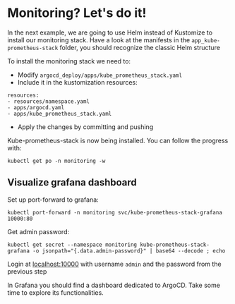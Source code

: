 # Monitoring? Let's do it!

In the next example, we are going to use Helm instead of Kustomize to install our monitoring stack.
Have a look at the manifests in the `app_kube-prometheus-stack` folder, you should recognize the classic Helm structure

To install the monitoring stack we need to:

* Modify `argocd_deploy/apps/kube_prometheus_stack.yaml`
* Include it in the kustomization resources:

```
resources:
- resources/namespace.yaml
- apps/argocd.yaml
- apps/kube_prometheus_stack.yaml
```
* Apply the changes by committing and pushing

Kube-prometheus-stack is now being installed. You can follow the progress with:

```
kubectl get po -n monitoring -w
```

## Visualize grafana dashboard

Set up port-forward to grafana:

```
kubectl port-forward -n monitoring svc/kube-prometheus-stack-grafana 10000:80
```

Get admin password:

```
kubectl get secret --namespace monitoring kube-prometheus-stack-grafana -o jsonpath="{.data.admin-password}" | base64 --decode ; echo
```

Login at [localhost:10000](http://localhost:10000) with username `admin`
and the password from the previous step

In Grafana you should find a dashboard dedicated to ArgoCD. Take some time
to explore its functionalities.

